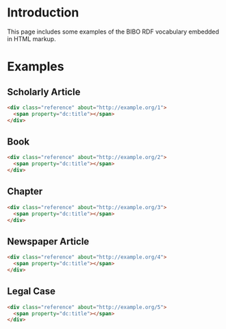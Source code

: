# Introduction

This page includes some examples of the BIBO RDF vocabulary embedded in HTML markup.

# Examples

## Scholarly Article

```html
<div class="reference" about="http://example.org/1">
  <span property="dc:title"></span>
</div>
```

## Book

```html
<div class="reference" about="http://example.org/2">
  <span property="dc:title"></span>
</div>
```

## Chapter

```html
<div class="reference" about="http://example.org/3">
  <span property="dc:title"></span>
</div>
```

## Newspaper Article

```html
<div class="reference" about="http://example.org/4">
  <span property="dc:title"></span>
</div>
```

## Legal Case

```html
<div class="reference" about="http://example.org/5">
  <span property="dc:title"></span>
</div>
```

